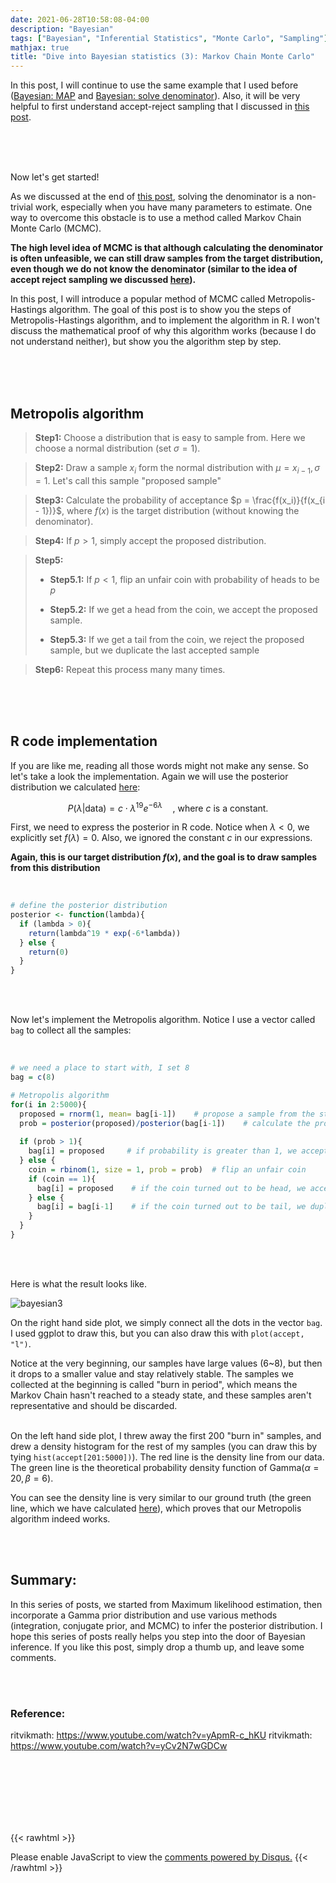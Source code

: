 ```yaml
---
date: 2021-06-28T10:58:08-04:00
description: "Bayesian"
tags: ["Bayesian", "Inferential Statistics", "Monte Carlo", "Sampling"]
mathjax: true
title: "Dive into Bayesian statistics (3): Markov Chain Monte Carlo"
---
```




In this post, I will continue to use the same example that I used before ([Bayesian: MAP](https://jasontan-code.github.io/blog/bayesian-1/) and [Bayesian: solve denominator](https://jasontan-code.github.io/blog/bayesian-2/)). Also, it will be very helpful to first understand accept-reject sampling that I discussed in [this post](https://jasontan-code.github.io/blog/monte_corlo/).

&nbsp;  
&nbsp;  
&nbsp;  

Now let's get started!

As we discussed at the end of [this post](https://jasontan-code.github.io/blog/bayesian-2/), solving the denominator is a non-trivial work, especially when you have many parameters to estimate. One way to overcome this obstacle is to use a method called Markov Chain Monte Carlo (MCMC). 



**The high level idea of MCMC is that although calculating the denominator is often unfeasible, we can still draw samples from the target distribution, even though we do not know the denominator (similar to the idea of accept reject sampling we discussed [here](https://jasontan-code.github.io/blog/monte_corlo/)).**



In this post, I will introduce a popular method of MCMC called Metropolis-Hastings algorithm. The goal of this post is to show you the steps of Metropolis-Hastings algorithm, and to implement the algorithm in R. I won't discuss the mathematical proof of why this algorithm works (because I do not understand neither), but show you the algorithm step by step.

&nbsp;  
&nbsp;  
&nbsp;  

## Metropolis algorithm

> **Step1:**  Choose a distribution that is easy to sample from. Here we choose a normal distribution (set $\sigma = 1$). 

> **Step2:**  Draw a sample $x_i$ form the normal distribution with $\mu = x_{i -1}, \sigma = 1$. Let's call this sample "proposed sample"

>**Step3:**   Calculate the probability of acceptance $p = \frac{f(x_i)}{f(x_{i - 1})}$, where $f(x)$ is the target distribution (without knowing the denominator).

>**Step4:** If $p > 1$, simply accept the proposed distribution.

>**Step5:**   
> - **Step5.1:**  If $p < 1$, flip an unfair coin with probability of heads to be $p$
>
> - **Step5.2:** If we get a head from the coin, we accept the proposed sample.
>
>- **Step5.3:** If we get a tail from the coin, we reject the proposed sample, but we duplicate the last accepted sample

>**Step6:**  Repeat this process many many times.

&nbsp;  
&nbsp;  
&nbsp;  

## R code implementation

If you are like me, reading all those words might not make any sense. So let's take a look the implementation. Again we will use the posterior distribution we calculated [here](https://jasontan-code.github.io/blog/bayesian-1/):

$$
P(\lambda | \text{data}) = c \cdot \lambda^{19} e^{- 6 \lambda} \quad \text{, where $c$ is a constant.}
$$

First, we need to express the posterior in R code. Notice when $\lambda < 0$, we explicitly set $f(\lambda) = 0$. Also, we ignored the constant $c$ in our expressions. 

**Again, this is our target distribution $f(x)$, and the goal is to draw samples from this distribution**

&nbsp;  

```r
# define the posterior distribution
posterior <- function(lambda){
  if (lambda > 0){
    return(lambda^19 * exp(-6*lambda))
  } else {
    return(0)
  }
}
```

&nbsp;  
&nbsp;  

Now let's implement the Metropolis algorithm. Notice I use a vector called `bag` to collect all the samples: 

&nbsp;  

```r
# we need a place to start with, I set 8
bag = c(8)

# Metropolis algorithm
for(i in 2:5000){
  proposed = rnorm(1, mean= bag[i-1])    # propose a sample from the standard distribution
  prob = posterior(proposed)/posterior(bag[i-1])    # calculate the probability of acceptance 
  
  if (prob > 1){
    bag[i] = proposed     # if probability is greater than 1, we accept the proposed sample
  } else {
    coin = rbinom(1, size = 1, prob = prob)  # flip an unfair coin  
    if (coin == 1){
      bag[i] = proposed    # if the coin turned out to be head, we accept the proposed sample
    } else {
      bag[i] = bag[i-1]    # if the coin turned out to be tail, we duplicated the last accepted sample
    }
  }
}
```

&nbsp;  
&nbsp;  

Here is what the result looks like.


![bayesian3](/images/Bayesian3/MCMC.png)


On the right hand side plot, we simply connect all the dots in the vector `bag`. I used ggplot to draw this, but you can also draw this with `plot(accept, "l")`. 

Notice at the very beginning, our samples have large values (6~8), but then it drops to a smaller value and stay relatively stable. The samples we collected at the beginning is called "burn in period", which means the Markov Chain hasn't reached to a steady state, and these samples aren't representative and should be discarded.

&nbsp;  
 On the left hand side plot, I threw away the first 200 "burn in" samples, and drew a density histogram for the rest of my samples (you can draw this by tying   `hist(accept[201:5000])`). The red line is the density line from our data. The green line is the theoretical probability density function of $\text{Gamma}(\alpha = 20, \beta = 6)$. 
 
 You can see the density line is very similar to our ground truth (the green line, which we have calculated [here](https://jasontan-code.github.io/blog/bayesian-2/)), which proves that our Metropolis algorithm indeed works.


&nbsp;  
&nbsp;  



## Summary:

In this series of posts, we started from Maximum likelihood estimation, then incorporate a Gamma prior distribution and use various methods (integration, conjugate prior, and MCMC) to infer the posterior distribution. I hope this series of posts really helps you step into the door of Bayesian inference. If you like this post, simply drop a thumb up, and leave some comments.


&nbsp;  
&nbsp; 
&nbsp;  

### Reference:

ritvikmath: https://www.youtube.com/watch?v=yApmR-c_hKU
ritvikmath: https://www.youtube.com/watch?v=yCv2N7wGDCw

&nbsp;  
&nbsp; 
&nbsp;  
&nbsp; 
&nbsp;  
&nbsp; 
&nbsp;  
&nbsp; 
&nbsp;  
&nbsp; 


{{< rawhtml >}}
<div id="disqus_thread"></div>
<script>
    /**
    *  RECOMMENDED CONFIGURATION VARIABLES: EDIT AND UNCOMMENT THE SECTION BELOW TO INSERT DYNAMIC VALUES FROM YOUR PLATFORM OR CMS.
    *  LEARN WHY DEFINING THESE VARIABLES IS IMPORTANT: https://disqus.com/admin/universalcode/#configuration-variables    */
    /*
    var disqus_config = function () {
    this.page.url = PAGE_URL;  // Replace PAGE_URL with your page's canonical URL variable
    this.page.identifier = PAGE_IDENTIFIER; // Replace PAGE_IDENTIFIER with your page's unique identifier variable
    };
    */
    (function() { // DON'T EDIT BELOW THIS LINE
    var d = document, s = d.createElement('script');
    s.src = 'https://taotaotancomments.disqus.com/embed.js';
    s.setAttribute('data-timestamp', +new Date());
    (d.head || d.body).appendChild(s);
    })();
</script>
<noscript>Please enable JavaScript to view the <a href="https://disqus.com/?ref_noscript">comments powered by Disqus.</a></noscript>
{{< /rawhtml >}}








